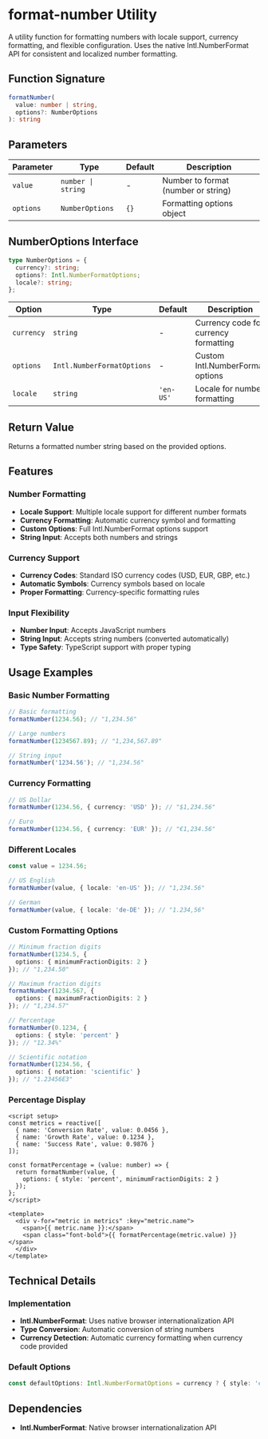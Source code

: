 # format-number Utility

A utility function for formatting numbers with locale support, currency formatting, and flexible configuration. Uses the native Intl.NumberFormat API for consistent and localized number formatting.

## Function Signature

```typescript
formatNumber(
  value: number | string,
  options?: NumberOptions
): string
```

## Parameters

| Parameter | Type               | Default | Description                         |
| --------- | ------------------ | ------- | ----------------------------------- |
| `value`   | `number \| string` | -       | Number to format (number or string) |
| `options` | `NumberOptions`    | `{}`    | Formatting options object           |

## NumberOptions Interface

```typescript
type NumberOptions = {
  currency?: string;
  options?: Intl.NumberFormatOptions;
  locale?: string;
};
```

| Option     | Type                       | Default   | Description                           |
| ---------- | -------------------------- | --------- | ------------------------------------- |
| `currency` | `string`                   | -         | Currency code for currency formatting |
| `options`  | `Intl.NumberFormatOptions` | -         | Custom Intl.NumberFormat options      |
| `locale`   | `string`                   | `'en-US'` | Locale for number formatting          |

## Return Value

Returns a formatted number string based on the provided options.

## Features

### Number Formatting

- **Locale Support**: Multiple locale support for different number formats
- **Currency Formatting**: Automatic currency symbol and formatting
- **Custom Options**: Full Intl.NumberFormat options support
- **String Input**: Accepts both numbers and strings

### Currency Support

- **Currency Codes**: Standard ISO currency codes (USD, EUR, GBP, etc.)
- **Automatic Symbols**: Currency symbols based on locale
- **Proper Formatting**: Currency-specific formatting rules

### Input Flexibility

- **Number Input**: Accepts JavaScript numbers
- **String Input**: Accepts string numbers (converted automatically)
- **Type Safety**: TypeScript support with proper typing

## Usage Examples

### Basic Number Formatting

```typescript
// Basic formatting
formatNumber(1234.56); // "1,234.56"

// Large numbers
formatNumber(1234567.89); // "1,234,567.89"

// String input
formatNumber('1234.56'); // "1,234.56"
```

### Currency Formatting

```typescript
// US Dollar
formatNumber(1234.56, { currency: 'USD' }); // "$1,234.56"

// Euro
formatNumber(1234.56, { currency: 'EUR' }); // "€1,234.56"
```

### Different Locales

```typescript
const value = 1234.56;

// US English
formatNumber(value, { locale: 'en-US' }); // "1,234.56"

// German
formatNumber(value, { locale: 'de-DE' }); // "1.234,56"
```

### Custom Formatting Options

```typescript
// Minimum fraction digits
formatNumber(1234.5, {
  options: { minimumFractionDigits: 2 }
}); // "1,234.50"

// Maximum fraction digits
formatNumber(1234.567, {
  options: { maximumFractionDigits: 2 }
}); // "1,234.57"

// Percentage
formatNumber(0.1234, {
  options: { style: 'percent' }
}); // "12.34%"

// Scientific notation
formatNumber(1234.56, {
  options: { notation: 'scientific' }
}); // "1.23456E3"
```

### Percentage Display

```vue
<script setup>
const metrics = reactive([
  { name: 'Conversion Rate', value: 0.0456 },
  { name: 'Growth Rate', value: 0.1234 },
  { name: 'Success Rate', value: 0.9876 }
]);

const formatPercentage = (value: number) => {
  return formatNumber(value, {
    options: { style: 'percent', minimumFractionDigits: 2 }
  });
};
</script>

<template>
  <div v-for="metric in metrics" :key="metric.name">
    <span>{{ metric.name }}:</span>
    <span class="font-bold">{{ formatPercentage(metric.value) }}</span>
  </div>
</template>
```

## Technical Details

### Implementation

- **Intl.NumberFormat**: Uses native browser internationalization API
- **Type Conversion**: Automatic conversion of string numbers
- **Currency Detection**: Automatic currency formatting when currency code provided

### Default Options

```typescript
const defaultOptions: Intl.NumberFormatOptions = currency ? { style: 'currency', currency } : {};
```

## Dependencies

- **Intl.NumberFormat**: Native browser internationalization API
